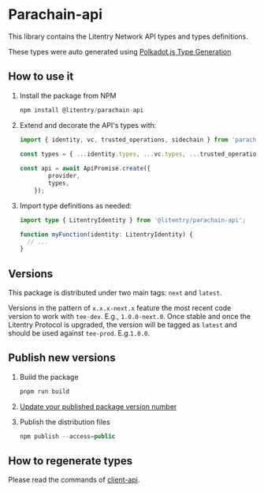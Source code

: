 # Parachain-api

This library contains the Litentry Network API types and types definitions.

These types were auto generated using [Polkadot.js Type Generation](https://polkadot.js.org/docs/api/examples/promise/typegen/)

## How to use it

1. Install the package from NPM

   ```typescript
   npm install @litentry/parachain-api
   ```

2. Extend and decorate the API's types with:

   ```typescript
   import { identity, vc, trusted_operations, sidechain } from 'parachain-api';
     
   const types = { ...identity.types, ...vc.types, ...trusted_operations.types, ...sidechain.types };
   
   const api = await ApiPromise.create({
           provider,
           types,
       });
   ```

3. Import type definitions as needed:

   ```typescript
   import type { LitentryIdentity } from '@litentry/parachain-api';
   
   function myFunction(identity: LitentryIdentity) {
     // ...
   }
   ```

## Versions

This package is distributed under two main tags: `next` and `latest`.

Versions in the pattern of `x.x.x-next.x` feature the most recent code version to work with `tee-dev`. E.g., `1.0.0-next.0`. Once stable and once the Litentry Protocol is upgraded, the version will be tagged as `latest` and should be used against `tee-prod`. E.g.`1.0.0`. 

## Publish new versions

1. Build the package

   ```typescript
   pnpm run build
   ```

2. [Update your published package version number](https://docs.npmjs.com/updating-your-published-package-version-number)

3. Publish the distribution files

   ```typescript
   npm publish --access=public
   ```

## How to regenerate types

Please read the commands of [client-api](https://github.com/litentry/litentry-parachain/blob/dev/tee-worker/client-api/README.md).